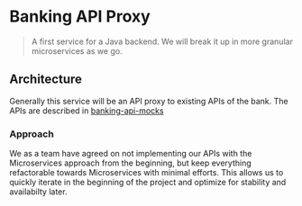 # Banking API Proxy

> A first service for a Java backend. We will break it up in more granular microservices as we go.

## Architecture

Generally this service will be an API proxy to existing APIs of the bank. The APIs are described in [banking-api-mocks](https://github.com/greenbank60days/banking-api-mocks)

### Approach

We as a team have agreed on not implementing our APIs with the Microservices approach from the beginning, but keep everything refactorable towards Microservices with minimal efforts. This allows us to quickly iterate in the beginning of the project and optimize for stability and availabilty later.

